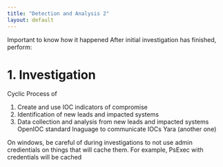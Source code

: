 ```yaml
---
title: "Detection and Analysis 2"     
layout: default          
---
```


Important to know how it happened
After initial investigation has finished, perform:
# 1. Investigation
Cyclic Process of
1. Create and use IOC indicators of compromise
2. Identification of new leads and impacted systems
3. Data collection and analysis from new leads and impacted systems
OpenIOC
standard lnaguage to communicate IOCs
Yara (another one)

On windows, be careful of during investigations to not use admin credientials on things that will cache them. For example, PsExec with credentials will be cached 